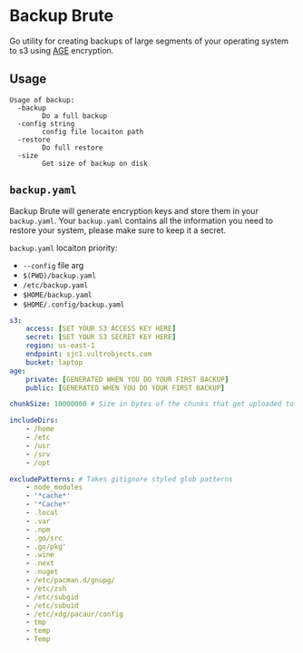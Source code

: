 # Backup Brute

Go utility for creating backups of large segments of your operating system to s3 using [AGE](https://github.com/FiloSottile/age) encryption.

## Usage

```
Usage of backup:
  -backup
    	Do a full backup
  -config string
    	config file locaiton path
  -restore
    	Do full restore
  -size
    	Get size of backup on disk
```

## `backup.yaml`

Backup Brute will generate encryption keys and store them in your `backup.yaml`. Your `backup.yaml` contains all the information you need to restore your system, please make sure to keep it a secret.

`backup.yaml` locaiton priority:

- `--config` file arg
- `$(PWD)/backup.yaml`
- `/etc/backup.yaml`
- `$HOME/backup.yaml`
- `$HOME/.config/backup.yaml`

```yaml
s3:
    access: [SET YOUR S3 ACCESS KEY HERE]
    secret: [SET YOUR S3 SECRET KEY HERE]
    region: us-east-1
    endpoint: sjc1.vultrobjects.com
    bucket: laptop
age:
    private: [GENERATED WHEN YOU DO YOUR FIRST BACKUP]
    public: [GENERATED WHEN YOU DO YOUR FIRST BACKUP]

chunkSize: 10000000 # Size in bytes of the chunks that get uploaded to s3

includeDirs:
    - /home
    - /etc
    - /usr
    - /srv
    - /opt

excludePatterns: # Takes gitignore styled glob patterns
    - node_modules
    - '*cache*'
    - '*Cache*'
    - .local
    - .var
    - .npm
    - .go/src
    - .go/pkg'
    - .wine
    - .next
    - .nuget
    - /etc/pacman.d/gnupg/
    - /etc/zsh
    - /etc/subgid
    - /etc/subuid
    - /etc/xdg/pacaur/config
    - tmp
    - temp
    - Temp
```
